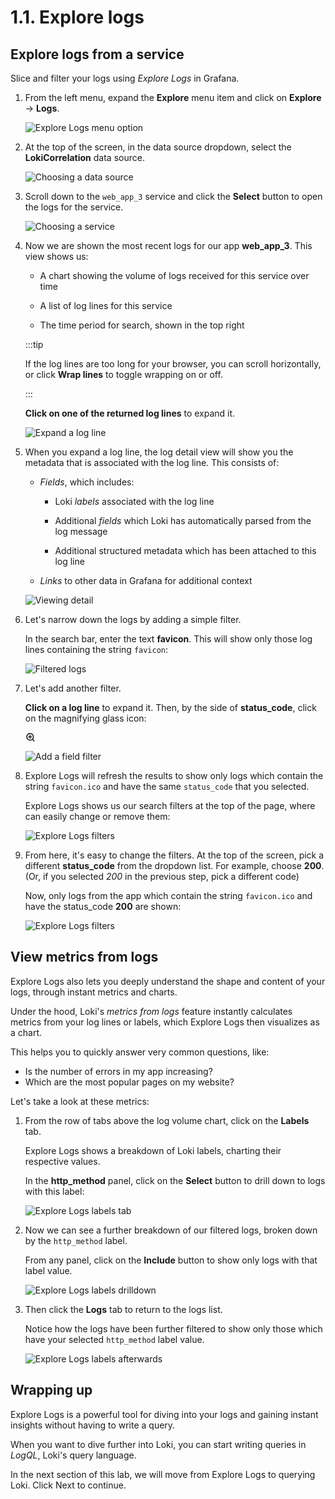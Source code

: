 # 1.1. Explore logs

## Explore logs from a service

Slice and filter your logs using _Explore Logs_ in Grafana.

1.  From the left menu, expand the **Explore** menu item and click on **Explore** -> **Logs**.

    ![Explore Logs menu option](/img/explore_logs_menu.png)

1.  At the top of the screen, in the data source dropdown, select the **LokiCorrelation** data source.

    ![Choosing a data source](/img/explore-logs-datasource.png)

1.  Scroll down to the `web_app_3` service and click the **Select** button to open the logs for the service.

    ![Choosing a service](/img/explore-logs-webapp3.png)

1.  Now we are shown the most recent logs for our app **web_app_3**. This view shows us:

    - A chart showing the volume of logs received for this service over time

    - A list of log lines for this service

    - The time period for search, shown in the top right

    :::tip

    If the log lines are too long for your browser, you can scroll horizontally, or click **Wrap lines** to toggle wrapping on or off.

    :::

    **Click on one of the returned log lines** to expand it.

    ![Expand a log line](/img/explore-logs-expand-line.png)

1.  When you expand a log line, the log detail view will show you the metadata that is associated with the log line. This consists of:

    - _Fields_, which includes:

        - Loki _labels_ associated with the log line

        - Additional _fields_ which Loki has automatically parsed from the log message

        - Additional structured metadata which has been attached to this log line

    - _Links_ to other data in Grafana for additional context

    ![Viewing detail](/img/explore-logs-log-detail.png)

1.  Let's narrow down the logs by adding a simple filter.

    In the search bar, enter the text **favicon**. This will show only those log lines containing the string `favicon`:

    ![Filtered logs](/img/explore-logs-filtered-logs.png)

1.  Let's add another filter.

    **Click on a log line** to expand it. Then, by the side of **status_code**, click on the magnifying glass icon: 
    
    <svg xmlns="http://www.w3.org/2000/svg" viewBox="0 0 24 24" aria-hidden="true" width="16" height="16" class="css-fmaj2t-Icon">
    <rect x="-2" y="-2" width="28" height="28" fill="white"/><path d="M15,10H12V7a1,1,0,0,0-2,0v3H7a1,1,0,0,0,0,2h3v3a1,1,0,0,0,2,0V12h3a1,1,0,0,0,0-2Zm6.71,10.29L18,16.61A9,9,0,1,0,16.61,18l3.68,3.68a1,1,0,0,0,1.42,0A1,1,0,0,0,21.71,20.29ZM11,18a7,7,0,1,1,7-7A7,7,0,0,1,11,18Z"></path></svg>

    ![Add a field filter](/img/explore-logs-field-filter.png)

1.  Explore Logs will refresh the results to show only logs which contain the string `favicon.ico` and have the same `status_code` that you selected.

    Explore Logs shows us our search filters at the top of the page, where can easily change or remove them:

    ![Explore Logs filters](/img/explore-logs-filters.png)

1.  From here, it's easy to change the filters. At the top of the screen, pick a different **status_code** from the dropdown list. For example, choose **200**. (Or, if you selected _200_ in the previous step, pick a different code)

    Now, only logs from the app which contain the string `favicon.ico` and have the status_code **200** are shown:

    ![Explore Logs filters](/img/explore-logs-filters2.png)


## View metrics from logs

Explore Logs also lets you deeply understand the shape and content of your logs, through instant metrics and charts. 

Under the hood, Loki's _metrics from logs_ feature instantly calculates metrics from your log lines or labels, which Explore Logs then visualizes as a chart.

This helps you to quickly answer very common questions, like:

- Is the number of errors in my app increasing?
- Which are the most popular pages on my website?

Let's take a look at these metrics:

1.  From the row of tabs above the log volume chart, click on the **Labels** tab.

    Explore Logs shows a breakdown of Loki labels, charting their respective values.

    In the **http_method** panel, click on the **Select** button to drill down to logs with this label:

    ![Explore Logs labels tab](/img/explore-logs-labels-tab.png)

1.  Now we can see a further breakdown of our filtered logs, broken down by the `http_method` label.

    From any panel, click on the **Include** button to show only logs with that label value.

    ![Explore Logs labels drilldown](/img/explore-logs-labels-drilldown.png)

1.  Then click the **Logs** tab to return to the logs list.

    Notice how the logs have been further filtered to show only those which have your selected `http_method` label value.

    ![Explore Logs labels afterwards](/img/explore-logs-labels-after.png)


## Wrapping up

Explore Logs is a powerful tool for diving into your logs and gaining instant insights without having to write a query.

When you want to dive further into Loki, you can start writing queries in _LogQL_, Loki's query language.

In the next section of this lab, we will move from Explore Logs to querying Loki. Click Next to continue.

